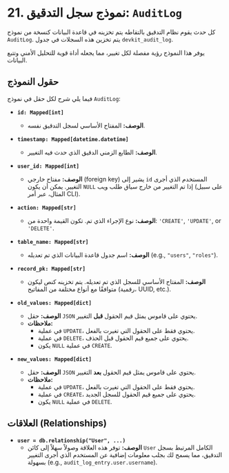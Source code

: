 # 21. نموذج سجل التدقيق: `AuditLog`

كل حدث يقوم نظام التدقيق بالتقاطه يتم تخزينه في قاعدة البيانات كنسخة من نموذج `AuditLog`. يتم تخزين هذه السجلات في جدول `devkit_audit_log`.

يوفر هذا النموذج رؤية مفصلة لكل تغيير، مما يجعله أداة قوية للتحليل الأمني وتتبع البيانات.

## حقول النموذج

فيما يلي شرح لكل حقل في نموذج `AuditLog`:

- **`id: Mapped[int]`**
  - **الوصف:** المفتاح الأساسي لسجل التدقيق نفسه.

- **`timestamp: Mapped[datetime.datetime]`**
  - **الوصف:** الطابع الزمني الدقيق الذي حدث فيه التغيير.

- **`user_id: Mapped[int]`**
  - **الوصف:** مفتاح خارجي (foreign key) يشير إلى `id` المستخدم الذي أجرى التغيير. يمكن أن يكون `NULL` إذا تم التغيير من خارج سياق طلب ويب (على سبيل المثال، عبر أمر CLI).

- **`action: Mapped[str]`**
  - **الوصف:** نوع الإجراء الذي تم. تكون القيمة واحدة من: `'CREATE'`, `'UPDATE'`, or `'DELETE'`.

- **`table_name: Mapped[str]`**
  - **الوصف:** اسم جدول قاعدة البيانات الذي تم تعديله (e.g., `"users"`, `"roles"`).

- **`record_pk: Mapped[str]`**
  - **الوصف:** المفتاح الأساسي للسجل الذي تم تعديله. يتم تخزينه كنص ليكون متوافقًا مع أنواع مختلفة من المفاتيح (رقمية، UUID, etc.).

- **`old_values: Mapped[dict]`**
  - **الوصف:** حقل `JSON` يحتوي على قاموس يمثل قيم الحقول **قبل** التغيير.
  - **ملاحظات:**
    - في عملية `UPDATE`، يحتوي فقط على الحقول التي تغيرت بالفعل.
    - في عملية `DELETE`، يحتوي على جميع قيم الحقول قبل الحذف.
    - يكون `NULL` في عملية `CREATE`.

- **`new_values: Mapped[dict]`**
  - **الوصف:** حقل `JSON` يحتوي على قاموس يمثل قيم الحقول **بعد** التغيير.
  - **ملاحظات:**
    - في عملية `UPDATE`، يحتوي فقط على الحقول التي تغيرت بالفعل.
    - في عملية `CREATE`، يحتوي على جميع قيم الحقول للسجل الجديد.
    - يكون `NULL` في عملية `DELETE`.

## العلاقات (Relationships)

- **`user = db.relationship("User", ...)`**
  - **الوصف:** توفر هذه العلاقة وصولاً سهلاً إلى كائن `User` الكامل المرتبط بسجل التدقيق، مما يسمح لك بجلب معلومات إضافية عن المستخدم الذي أجرى التغيير بسهولة (e.g., `audit_log_entry.user.username`).
